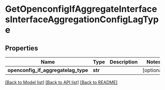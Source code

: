 # GetOpenconfigIfAggregateInterfacesInterfaceAggregationConfigLagType

## Properties
Name | Type | Description | Notes
------------ | ------------- | ------------- | -------------
**openconfig_if_aggregatelag_type** | **str** |  | [optional] 

[[Back to Model list]](../README.md#documentation-for-models) [[Back to API list]](../README.md#documentation-for-api-endpoints) [[Back to README]](../README.md)



